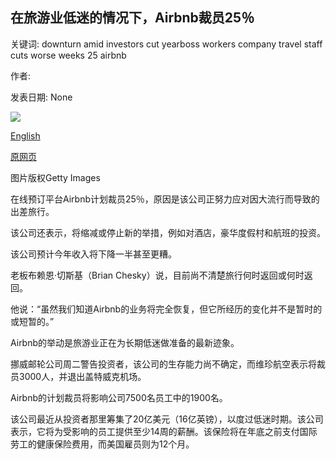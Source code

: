 ## 在旅游业低迷的情况下，Airbnb裁员25％

关键词: downturn amid investors cut yearboss workers company travel staff cuts worse weeks 25 airbnb

作者: 

发表日期: None

![](https://ichef.bbci.co.uk/news/1024/branded_news/E48A/production/_112160585_gettyimages-623863764.jpg)

[English](Airbnb%20cuts%2025%25%20of%20staff%20amid%20travel%20downturn.md)

[原网页](https://www.bbc.com/news/business-52553001)

图片版权Getty Images

在线预订平台Airbnb计划裁员25％，原因是该公司正努力应对因大流行而导致的出差旅行。

该公司还表示，将缩减或停止新的举措，例如对酒店，豪华度假村和航班的投资。

该公司预计今年收入将下降一半甚至更糟。

老板布赖恩·切斯基（Brian Chesky）说，目前尚不清楚旅行何时返回或何时返回。

他说：“虽然我们知道Airbnb的业务将完全恢复，但它所经历的变化并不是暂时的或短暂的。”

Airbnb的举动是旅游业正在为长期低迷做准备的最新迹象。

挪威邮轮公司周二警告投资者，该公司的生存能力尚不确定，而维珍航空表示将裁员3000人，并退出盖特威克机场。

Airbnb的计划裁员将影响公司7500名员工中的1900名。

该公司最近从投资者那里筹集了20亿美元（16亿英镑），以度过低迷时期。该公司表示，它将为受影响的员工提供至少14周的薪酬。该保险将在年底之前支付国际劳工的健康保险费用，而美国雇员则为12个月。